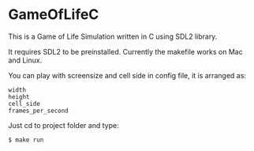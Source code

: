 # GameOfLifeC

This is a Game of Life Simulation written in C using SDL2 library.

It requires SDL2 to be preinstalled. Currently the makefile works on Mac and
Linux.

You can play with screensize and cell side in config file, it is arranged as:
```
width
height
cell_side
frames_per_second
```

Just cd to project folder and type:
```bash
$ make run
```
